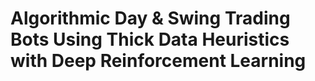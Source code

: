 # Algorithmic Day & Swing Trading Bots Using Thick Data Heuristics with Deep Reinforcement Learning
